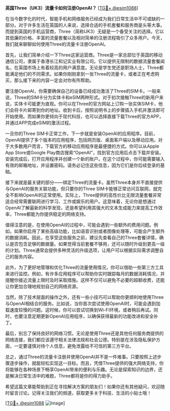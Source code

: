 **英国Three（UK3）流量卡如何注册OpenAI？** [[TG💪+ @esim1088](https://t.me/s/esim1088)]

在当今数字化的时代，智能手机和网络服务已经成为我们日常生活中不可或缺的一部分。对于许多生活在英国的人来说，选择合适的手机套餐和服务商是头等大事。而提到英国的手机运营商，Three（简称UK3）无疑是一个备受关注的选择。它以其低廉的价格、丰富的流量套餐以及相对简单的注册流程吸引了众多用户。今天，我们就来聊聊如何使用Three的流量卡注册OpenAI。

首先，让我们简单介绍一下Three这家运营商。Three是一家总部位于英国的移动通信公司，隶属于香港长江和记实业有限公司。它以提供无限制的数据流量套餐闻名，在英国市场上有着较高的用户满意度。无论是学生党还是职场人士，Three都能满足他们的不同需求。如果你刚刚拿到一张Three的流量卡，或者正在考虑购买，那么接下来的内容一定会对你有所帮助。

要注册OpenAI，你需要确保自己的设备已经成功激活了Three的SIM卡。一般来说，Three的SIM卡分为实体卡和eSIM两种形式。对于初次接触Three的新用户来说，实体卡可能更为直观。你可以在Three的官方网站上订购一张实体SIM卡，他们会将卡片邮寄到你的地址。收到卡后，按照说明书上的步骤插入手机并激活即可开始使用。而如果你更倾向于现代科技，也可以选择直接下载Three的官方APP，并通过APP完成eSIM的激活过程。

一旦你的Three SIM卡正常工作，下一步就是安装OpenAI的应用程序。目前，OpenAI提供了多个版本的应用程序，包括网页版、桌面客户端以及移动应用。对于大多数用户而言，下载官方的移动应用程序是最便捷的方式。你可以从Apple App Store或Google Play商店搜索“OpenAI”，找到官方应用后点击下载并安装。安装完成后，打开应用程序并创建一个新的账户。在这个过程中，你可能需要输入有效的邮箱地址，并设置密码。请务必记住这些信息，因为它们是你后续登录的基础。

接下来就是最关键的部分——绑定Three的流量卡。虽然Three本身并不直接提供与OpenAI的服务关联功能，但只要你的Three SIM卡能够正常访问互联网，就完全不影响OpenAI的正常使用。实际上，Three提供的高性价比无限流量套餐非常适合经常需要联网进行学习、工作或娱乐的用户。这意味着，无论你是想通过OpenAI了解最新的科学发现，还是希望利用其强大的文本生成能力来提高工作效率，Three都能为你提供稳定的网络支持。

值得注意的是，在使用OpenAI的过程中，可能会遇到一些额外的费用问题。例如，如果你启用了某些高级功能，比如语音识别或者图像处理等，可能会产生额外的数据消耗。因此，在享受这些服务之前，建议先查看自己的Three套餐详情，确认是否包含足够的数据量。如果觉得当前套餐不够用，还可以随时升级到更高一级的计划。Three通常会提供多种灵活的升级选项，让用户可以根据实际需求调整自己的服务内容。

此外，为了更好地管理和优化Three的流量使用情况，你可以借助一些第三方工具来进行监控。例如，有许多应用程序可以帮助你实时跟踪每月的数据消耗情况，并提醒你接近流量上限时及时采取措施。这样不仅可以避免不必要的超额收费，还能让你更加合理地规划自己的网络资源。

当然，除了技术层面的操作之外，还有一些小技巧可以帮助你更顺利地使用Three与OpenAI相结合的服务。比如说，当你首次尝试使用OpenAI时，可能会遇到加载速度较慢的问题。这时候，你可以尝试切换到Wi-Fi环境，或者稍后再试。同时，也要注意定期更新OpenAI应用程序，以确保获得最新的功能改进和安全补丁。

最后，别忘了保持良好的网络习惯。无论是使用Three还是其他任何服务商提供的网络连接，我们都应该遵守相关法律法规和社会公德。特别是在涉及隐私保护方面，一定要谨慎对待个人信息，避免泄露给不可信的第三方平台。

总之，通过Three的流量卡注册并使用OpenAI并不是一件难事。只要按照上述步骤逐步操作，就能轻松实现这一目标。而且，凭借Three提供的强大网络支持，你将能够在各种场景下畅享OpenAI带来的便利与乐趣。无论是探索知识的边界，还是解决日常生活中的难题，Three都将是你的得力助手。

希望这篇文章能帮助到正在寻找解决方案的朋友们！如果你还有其他疑问，欢迎随时留言讨论。记得关注我们的频道，获取更多关于科技、生活的小贴士哦！

[[TG💪+ @esim1088](https://t.me/s/esim1088) ![Image](https://i.postimg.cc/4NQfJmqS/Snipaste-2025-05-13-00-14-12.png)]